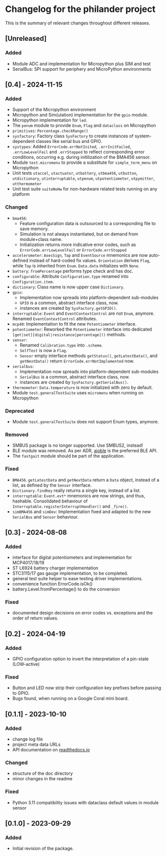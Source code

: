 # Changelog for the philander project

This is the summary of relevant changes throughout different releases.

<!---Types of entries:--->
<!---### Added--->
<!---### Changed--->
<!---### Deprecated--->
<!---### Removed--->
<!---### Fixed--->
<!---### Security--->

## [Unreleased]

### Added
- Module ADC and implementation for Micropython plus SIM and test
- SerialBus: SPI support for periphery and MicroPython environments


## [0.4] - 2024-11-15

### Added
- Support of the Micropython environment
- Micropython and Sim(ulation) implementation for the `gpio` module.
- Micropython implementation for `led`.
- The `penum` module to provide `Enum`, `Flag` and `dataclass` on Micropython
- `primitives`: `Percentage.checkRange()`
- `sysfactory`: Factory class `SysFactory` to create instances of system-dependent classes like serial bus and GPIO.
- `systypes`: Added `ErrorCode.errNotInited`, `.errInitFailed`, `.errLowLevelFail` and `.errStopped` to reflect corresponding error conditions, occurring e.g. during initilization of the BMA456 sensor.
- Module `test.micromenu` to provide a substitute for `simple_term_menu` on Micropython
- Unit tests `utaccel`, `utactuator`, `utbattery`, `utbma456`, `utbutton`, `utdictionary`, `utinterruptable`, `utpenum`, `utpotentiometer`, `utpymitter`, `utthermometer`
- Unit test suite `suiteNoHw` for non-hardware related tests running on any platform

### Changed
- `bma456`:
    - Feature configuration data is outsourced to a corresponding file to save memory.
    - Simulation is not always instantiated, but on demand from module+class name.
    - Initialization returns more indicative error codes, such as `ErrorCode.errLowLevelFail` or `ErrorCode.errStopped`
- `accelerometer`: `AxesSign`, `Tap` and `EventSource` mnemonics are now auto-defined instead of hard-coded fix values. `Orientation` derives `Flag`, while `Tap` is inherited from `Enum`. `Data.data` initializes with `None`.
- `battery`: `fromPercentage` performs type check and has doc.
- `configurable`: Attribute `Configuration.type` renamed into `Configuration.item`.
- `dictionary`: Class name is now upper case `Dictionary`.
- `gpio`:
    - Implementation now spreads into platform-dependent sub-modules
    - `GPIO` is a common, abstract interface class, now. 
    - instances are created by `SysFactory.getGPIO()`.
- `interruptable`: `Event` and `EventContextControl` are not `Enum`, anymore. Renamed `EventContextControl` attributes.
- `mcp40`: Implementation to fit the new `Potentiometer` interface.
- `potentiometer`: Reworked the `Potentiometer` interface into dedicated `[get|set][digital|resistance|percentage]()` methods.
- `sensor`:
    - Renamed `Calibration.type` into `.scheme`.
    - `SelfTest` is now a `Flag`.
    - `Sensor` empty interface methods `getStatus()`, `getLatestData()`, and `getNextData()` return `ErrorCode.errNotImplemented` now.
- `serialbus`:
    - Implementation now spreads into platform-dependent sub-modules
    - `SerialBus` is a common, abstract interface class, now. 
    - instances are created by `SysFactory.getSerialBus()`.
- `thermometer`: `Data.temperature` is now initialized with zero by default.
- Module `test.generalTestSuite` uses `micromenu` when running on Micropython

### Deprecated
- Module `test.generalTestSuite` does not support Enum types, anymore.

### Removed
- SMBUS package is no longer supported. Use SMBUS2, instead!
- BLE module was removed. As per ADR, [aioble](https://github.com/micropython/micropython-lib/tree/master/micropython/bluetooth/aioble) is the preferred BLE API.
- The `fastgait` module should be part of the application.

### Fixed
- `BMA456.getLatestData` and `getNextData` return a `Data` object, instead of a list, as defined by the `Sensor` interface.
- `Dictionary.findKey` really returns a single key, instead of a list.
- `interruptable`: `Event.evt*` mnemonics are now strings, and thus, hashable. Consolidated behaviour of `Interruptable.registerInterruptHandler()` and `_fire()`.
- `simBMA456` and `simDev`: Implementation fixed and adapted to the new `SerialBus` and `Sensor` behaviour.


## [0.3] - 2024-08-08

### Added
- interface for digital potentiometers and implementation for MCP4017/18/19
- ST L6924 battery charger implementation
- STC3115/17 gas gauge implementation, to be completed.
- general test suite helper to ease testing driver implementations.
- convenience function ErrorCode.isOk()
- battery.Level.fromPercentage() to do the conversion

### Fixed
- documented design decisions on error codes vs. exceptions and the order of return values.

## [0.2] - 2024-04-19

### Added
- GPIO configuration option to invert the interpretation of a pin-state (LOW-active)

### Fixed
- Button and LED now strip their configuration key prefixes before passing to GPIO.
- Bugs found, when running on a Google Coral mini board.

## [0.1.1] - 2023-10-10

### Added
- change log file
- project meta data URLs
- API documentation on [readthedocs.io](https://philander.readthedocs.io)

### Changed
- structure of the doc directory
- minor changes in the readme

### Fixed
- Python 3.11 compatibility issues with dataclass default values in module sensor

## [0.1.0] - 2023-09-29
### Added
- Initial revision of the package.
